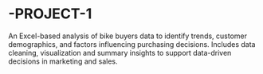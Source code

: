 # -PROJECT-1
An Excel-based analysis of bike buyers data to identify trends, customer demographics, and factors influencing purchasing decisions. Includes data cleaning, visualization and summary insights to support data-driven decisions in marketing and sales.
